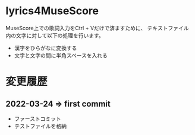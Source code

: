 # lyrics4MuseScore
MuseScore上での歌詞入力をCtrl + Vだけで済ますために、
テキストファイル内の文字に対して以下の処理を行います。
- 漢字をひらがなに変換する
- 文字と文字の間に半角スペースを入れる

# 変更履歴
## 2022-03-24 => first commit
- ファーストコミット
- テストファイルを格納
